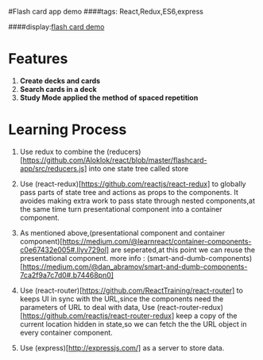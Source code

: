 #Flash card app demo
####tags: React,Redux,ES6,express

####display:[flash card demo](https://flashcard-app-alok.herokuapp.com/)
# Features
1. **Create decks and cards**
1. **Search cards in a deck**
1. **Study Mode applied the method of spaced repetition**

# Learning Process
1. Use redux to combine the (reducers)[https://github.com/Aloklok/react/blob/master/flashcard-app/src/reducers.js] into one state tree called store

1. Use (react-redux)[https://github.com/reactjs/react-redux] to globally pass parts of state tree and actions as props to the components.
It avoides making extra work to pass state through nested components,at the same time turn presentational component into a container component.

1. As mentioned above,(presentational component and container component)[https://medium.com/@learnreact/container-components-c0e67432e005#.llyv729ol] are seperated,at this point we can reuse the presentational component.
more info : (smart-and-dumb-components)[https://medium.com/@dan_abramov/smart-and-dumb-components-7ca2f9a7c7d0#.b74468pn0]

1. Use (react-router)[https://github.com/ReactTraining/react-router] to keeps UI in sync with the URL,since the components need the parameters of URL to deal with data,
Use (react-router-redux)[https://github.com/reactjs/react-router-redux] keep a copy of the current location hidden in state,so we can fetch the the URL object in every container component.

1. Use (express)[http://expressjs.com/] as a server to store data. 
